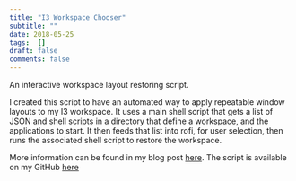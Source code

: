 ```yaml
---
title: "I3 Workspace Chooser"
subtitle: ""
date: 2018-05-25
tags:  []
draft: false
comments: false
---
```


An interactive workspace layout restoring script.
<!--more-->

I created this script to have an automated way to apply repeatable window layouts to my I3 workspace. It uses a main shell script that gets a list of JSON and shell scripts in a directory that define a workspace, and the applications to start. It then feeds that list into rofi, for user selection, then runs the associated shell script to restore the workspace. 

More information can be found in my blog post [here](/blog/i3-workspace-chooser/). The script is available on my GitHub [here](https://github.com/AarynSmith/I3-Workspace-Chooser)
